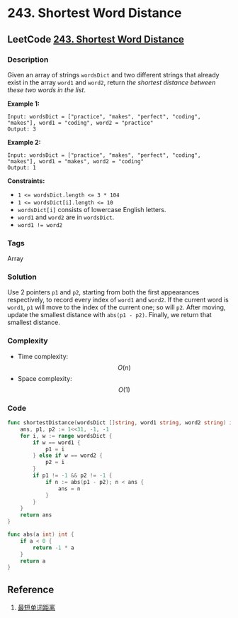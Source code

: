 # 243. Shortest Word Distance

## LeetCode [243. Shortest Word Distance](https://leetcode-cn.com/problems/shortest-word-distance/)

### Description

Given an array of strings `wordsDict` and two different strings that already exist in the array `word1` and `word2`, return _the shortest distance between these two words in the list_.

**Example 1:**

```text
Input: wordsDict = ["practice", "makes", "perfect", "coding", "makes"], word1 = "coding", word2 = "practice"
Output: 3
```

**Example 2:**

```text
Input: wordsDict = ["practice", "makes", "perfect", "coding", "makes"], word1 = "makes", word2 = "coding"
Output: 1
```

**Constraints:**

* `1 <= wordsDict.length <= 3 * 104`
* `1 <= wordsDict[i].length <= 10`
* `wordsDict[i]` consists of lowercase English letters.
* `word1` and `word2` are in `wordsDict`.
* `word1 != word2`

### Tags

Array

### Solution

Use 2 pointers `p1` and `p2`, starting from both the first appearances respectively, to record every index of `word1` and `word2`. If the current word is `word1`, `p1` will move to the index of the current one; so will `p2`. After moving, update the smallest distance with `abs(p1 - p2)`. Finally, we return that smallest distance.

### Complexity

* Time complexity: $$O(n)$$
* Space complexity: $$O(1)$$

### Code

```go
func shortestDistance(wordsDict []string, word1 string, word2 string) int {
	ans, p1, p2 := 1<<31, -1, -1
	for i, w := range wordsDict {
		if w == word1 {
			p1 = i
		} else if w == word2 {
			p2 = i
		}
		if p1 != -1 && p2 != -1 {
			if n := abs(p1 - p2); n < ans {
				ans = n
			}
		}
	}
	return ans
}

func abs(a int) int {
	if a < 0 {
		return -1 * a
	}
	return a
}
```

## Reference

1. [最短单词距离](https://leetcode-cn.com/problems/shortest-word-distance/solution/zui-duan-dan-ci-ju-chi-by-leetcode/)


